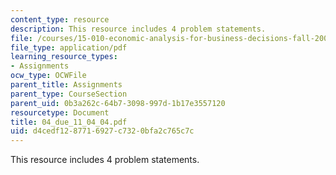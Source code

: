 ```yaml
---
content_type: resource
description: This resource includes 4 problem statements.
file: /courses/15-010-economic-analysis-for-business-decisions-fall-2004/d4cedf1287716927c7320bfa2c765c7c_04_due_11_04_04.pdf
file_type: application/pdf
learning_resource_types:
- Assignments
ocw_type: OCWFile
parent_title: Assignments
parent_type: CourseSection
parent_uid: 0b3a262c-64b7-3098-997d-1b17e3557120
resourcetype: Document
title: 04_due_11_04_04.pdf
uid: d4cedf12-8771-6927-c732-0bfa2c765c7c
---
```

This resource includes 4 problem statements.

